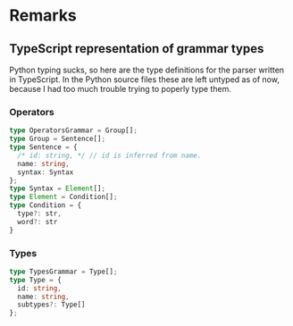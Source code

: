 # Remarks

## TypeScript representation of grammar types
Python typing sucks, so here are the type definitions for the parser
written in TypeScript.
In the Python source files these are left untyped as of now,
because I had too much trouble trying to poperly type them.
### Operators
```typescript
type OperatorsGrammar = Group[];
type Group = Sentence[];
type Sentence = {
  /* id: string, */ // id is inferred from name.
  name: string,
  syntax: Syntax
};
type Syntax = Element[];
type Element = Condition[];
type Condition = {
  type?: str,
  word?: str
}
```
### Types
```typescript
type TypesGrammar = Type[];
type Type = {
  id: string,
  name: string,
  subtypes?: Type[]
};
```
